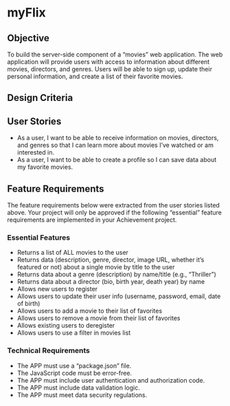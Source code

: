 # myFlix

## Objective

To build the server-side component of a “movies” web application. The web
application will provide users with access to information about different
movies, directors, and genres. Users will be able to sign up, update their
personal information, and create a list of their favorite movies.

## Design Criteria

## User Stories

- As a user, I want to be able to receive information on movies, directors, and genres so that I
  can learn more about movies I’ve watched or am interested in.
- As a user, I want to be able to create a profile so I can save data about my favorite movies.

## Feature Requirements

The feature requirements below were extracted from the user stories listed above. Your project will
only be approved if the following “essential” feature requirements are implemented in your
Achievement project.

### Essential Features

- Returns a list of ALL movies to the user
- Returns data (description, genre, director, image URL, whether it’s featured or not) about a
  single movie by title to the user
- Returns data about a genre (description) by name/title (e.g., “Thriller”)
- Returns data about a director (bio, birth year, death year) by name
- Allows new users to register
- Allows users to update their user info (username, password, email, date of birth)
- Allows users to add a movie to their list of favorites
- Allows users to remove a movie from their list of favorites
- Allows existing users to deregister
- Allows users to use a filter in movies list

### Technical Requirements

- The APP must use a “package.json” file.
- The JavaScript code must be error-free.
- The APP must include user authentication and authorization code.
- The APP must include data validation logic.
- The APP must meet data security regulations.
